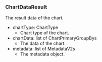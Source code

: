 ### ChartDataResult
The result data of the chart.

- chartType: ChartType
  - Chart type of the chart.
- chartData: list of ChartPrimaryGroupBys
  - The data of the chart.
- metadata: list of MetadataV2s
  - The metadata object.
